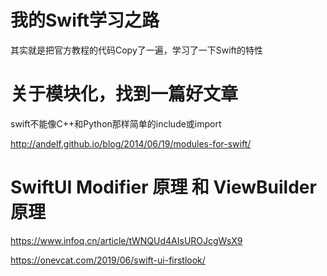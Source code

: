 
# 我的Swift学习之路

其实就是把官方教程的代码Copy了一遍，学习了一下Swift的特性


# 关于模块化，找到一篇好文章

swift不能像C++和Python那样简单的include或import

http://andelf.github.io/blog/2014/06/19/modules-for-swift/

# SwiftUI Modifier 原理 和 ViewBuilder 原理

https://www.infoq.cn/article/tWNQUd4AIsUROJcgWsX9

https://onevcat.com/2019/06/swift-ui-firstlook/

